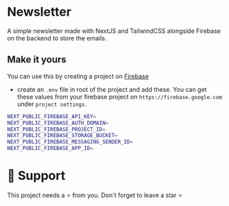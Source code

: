 # Newsletter

A simple newsletter made with NextJS and TailwindCSS alongside Firebase on the backend to store the emails.

## Make it yours

You can use this by creating a project on [Firebase](https://firebase.google.com)

- create an `.env` file in root of the project and add these. You can get these values from your firebase project on `https://firebase.google.com` under `project settings`.

```bash
NEXT_PUBLIC_FIREBASE_API_KEY=
NEXT_PUBLIC_FIREBASE_AUTH_DOMAIN=
NEXT_PUBLIC_FIREBASE_PROJECT_ID=
NEXT_PUBLIC_FIREBASE_STORAGE_BUCKET=
NEXT_PUBLIC_FIREBASE_MESSAGING_SENDER_ID=
NEXT_PUBLIC_FIREBASE_APP_ID=
```

# 🙏 Support

This project needs a ⭐️ from you. Don't forget to leave a star ⭐️
